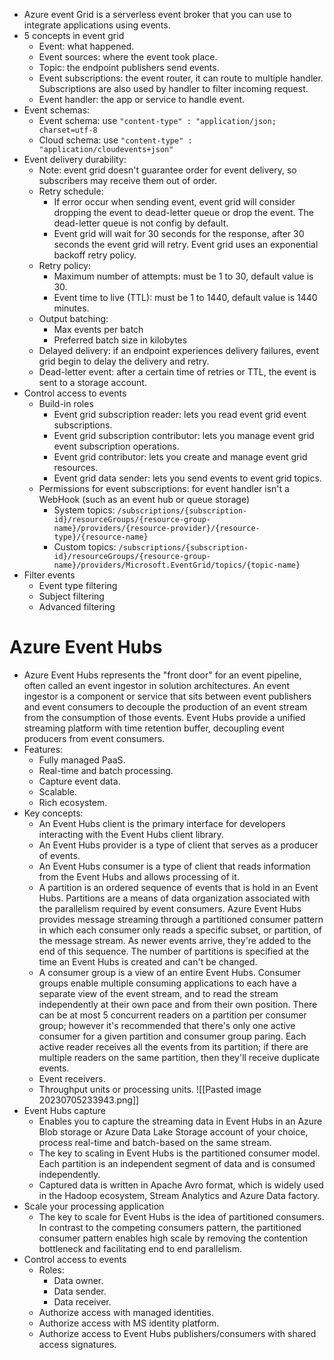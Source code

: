 - Azure event Grid is a serverless event broker that you can use to integrate applications using events.
- 5 concepts in event grid
	- Event: what happened.
	- Event sources: where the event took place.
	- Topic: the endpoint publishers send events.
	- Event subscriptions: the event router, it can route to multiple handler. Subscriptions are also used by handler to filter incoming request.
	- Event handler: the app or service to handle event.
- Event schemas:
	- Event schema: use `"content-type" : "application/json; charset=utf-8` 
	- Cloud schema: use `"content-type" : "application/cloudevents+json"`
- Event delivery durability:
	- Note: event grid doesn't guarantee order for event delivery, so subscribers may receive them out of order.
	- Retry schedule:
		- If error occur when sending event, event grid will consider dropping the event to dead-letter queue or drop the event. The dead-letter queue is not config by default.
		- Event grid will wait for 30 seconds for the response, after 30 seconds the event grid will retry. Event grid uses an exponential backoff retry policy.
	- Retry policy:
		- Maximum number of attempts: must be 1 to 30, default value is 30.
		- Event time to live (TTL): must be 1 to 1440, default value is 1440 minutes.
	- Output batching:
		- Max events per batch
		- Preferred batch size in kilobytes
	- Delayed delivery: if an endpoint experiences delivery failures, event grid begin to delay the delivery and retry.
	- Dead-letter event: after a certain time of retries or TTL, the event is sent to a storage account.
- Control access to events
	- Build-in roles
		- Event grid subscription reader: lets you read event grid event subscriptions.
		- Event grid subscription contributor: lets you manage event grid event subscription operations.
		- Event grid contributor: lets you create and manage event grid resources.
		- Event grid data sender: lets you send events to event grid topics.
	- Permissions for event subscriptions: for event handler isn't a WebHook (such as an event hub or queue storage)
		- System topics: `/subscriptions/{subscription-id}/resourceGroups/{resource-group-name}/providers/{resource-provider}/{resource-type}/{resource-name}`
		- Custom topics: `/subscriptions/{subscription-id}/resourceGroups/{resource-group-name}/providers/Microsoft.EventGrid/topics/{topic-name}`
- Filter events
	- Event type filtering
	- Subject filtering
	- Advanced filtering
# Azure Event Hubs
- Azure Event Hubs represents the "front door" for an event pipeline, often called an event ingestor in solution architectures. An event ingestor is a component or service that sits between event publishers and event consumers to decouple the production of an event stream from the consumption of those events. Event Hubs provide a unified streaming platform with time retention buffer, decoupling event producers from event consumers.
- Features:
	- Fully managed PaaS.
	- Real-time and batch processing.
	- Capture event data.
	- Scalable.
	- Rich ecosystem.
- Key concepts:
	- An Event Hubs client is the primary interface for developers interacting with the Event Hubs client library.
	- An Event Hubs provider is a type of client that serves as a producer of events.
	- An Event Hubs consumer is a type of client that reads information from the Event Hubs and allows processing of it.
	- A partition is an ordered sequence of events that is hold in an Event Hubs. Partitions are a means of data organization associated with the parallelism required by event consumers. Azure Event Hubs provides message streaming through a partitioned consumer pattern in which each consumer only reads a specific subset, or partition, of the message stream. As newer events arrive, they're added to the end of this sequence. The number of partitions is specified at the time an Event Hubs is created and can't be changed.
	- A consumer group is a view of an entire Event Hubs. Consumer groups enable multiple consuming applications to each have a separate view of the event stream, and to read the stream independently at their own pace and from their own position. There can be at most 5 concurrent readers on a partition per consumer group; however it's recommended that there's only one active consumer for a given partition and consumer group paring. Each active reader receives all the events from its partition; if there are multiple readers on the same partition, then they'll receive duplicate events.
	- Event receivers.
	- Throughput units or processing units.
	  ![[Pasted image 20230705233943.png]]
- Event Hubs capture
	- Enables you to capture the streaming data in Event Hubs in an Azure Blob storage or Azure Data Lake Storage account of your choice, process real-time and batch-based on the same stream.
	- The key to scaling in Event Hubs is the partitioned consumer model. Each partition is an independent segment of data and is consumed independently.
	- Captured data is written in Apache Avro format, which is widely used in the Hadoop ecosystem, Stream Analytics and Azure Data factory.
- Scale your processing application
	- The key to scale for Event Hubs is the idea of partitioned consumers. In contrast to the competing consumers pattern, the partitioned consumer pattern enables high scale by removing the contention bottleneck and facilitating end to end parallelism.
- Control access to events
	- Roles:
		- Data owner.
		- Data sender.
		- Data receiver.
	- Authorize access with managed identities.
	- Authorize access with MS identity platform.
	- Authorize access to Event Hubs publishers/consumers with shared access signatures.